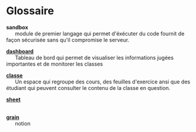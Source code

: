 # Glossaire

**sandbox**\
 &nbsp;&nbsp;&nbsp;&nbsp;&nbsp;&nbsp;module de premier langage qui permet d'éxécuter du code fournit de façon sécurisée
 sans qu'il compromise le serveur.
 
**[dashboard](concept/tableaudebord.md)**\
 &nbsp;&nbsp;&nbsp;&nbsp;&nbsp;&nbsp;Tableau de bord qui permet de visualiser les informations jugées importantes et de monitorer les classes

**[classe](concept/classe.md)**\
 &nbsp;&nbsp;&nbsp;&nbsp;&nbsp;&nbsp;Un espace qui regroupe des cours, des feuilles d'exercice ansi que des étudiant qui          peuvent consulter le contenu de la classe en question. 
 
**[sheet](concept/feuille.md)**\
 &nbsp;&nbsp;&nbsp;&nbsp;&nbsp;&nbsp;
 
**[grain](concept/grain.md)**\
 &nbsp;&nbsp;&nbsp;&nbsp;&nbsp;&nbsp;notion
 
<!---
Author : Elaad
Validator :
-->
